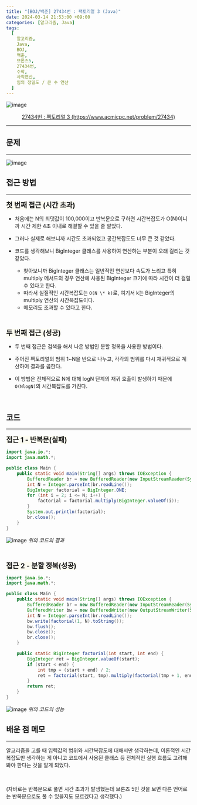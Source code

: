 ```yaml
---
title: "[BOJ/백준] 27434번 : 팩토리얼 3 (Java)"
date: 2024-03-14 21:53:00 +09:00
categories: [알고리즘, Java]
tags:
  [
    알고리즘,
    Java,
    BOJ,
    백준,
    브론즈5,
    27434번,
    수학,
    사칙연산,
    임의 정밀도 / 큰 수 연산
  ]
---
```


![image](https://github.com/juyeoon/juyeoon.github.io/assets/79687246/55eaddae-176f-462a-911b-813f666312f4)

<center><a href="https://www.acmicpc.net/problem/27434">27434번 : 팩토리얼 3 (https://www.acmicpc.net/problem/27434)</a></center>

---

## **문제**

---

![image](https://github.com/juyeoon/juyeoon.github.io/assets/79687246/92f88304-5ea0-45b4-9b79-049fb86e2eb0)

## **접근 방법**

---

<span style = 'font-size : 1.18rem; background-color : rgb(255, 245, 177,0.15)'> **첫 번째 접근 (시간 초과)**</span>

- 처음에는 N의 최댓값이 100,000이고 반복문으로 구하면 시간복잡도가 O(N)이니까 시간 제한 4초 이내로 해결할 수 있을 줄 알았다.

- 그러나 실제로 해보니까 시간도 초과되었고 공간복잡도도 너무 큰 것 같았다.

- 코드를 생각해보니 BigInteger 클래스를 사용하여 연산하는 부분이 오래 걸리는 것 같았다.

  - 찾아보니까 BigInteger 클래스는 일반적인 연산보다 속도가 느리고 특히 multiply 메서드의 경우 연산에 사용된 BigInteger 크기에 따라 시간이 더 걸릴 수 있다고 한다.
  - 따라서 실질적인 시간복잡도는 `O(N \* k)`로, 여기서 k는 BigInteger의 multiply 연산의 시간복잡도이다.
  - 메모리도 초과할 수 있다고 한다.

<br/>

<span style = 'font-size : 1.18rem; background-color : rgb(255, 245, 177,0.15)'> **두 번째 접근 (성공)**</span>

- 두 번째 접근은 검색을 해서 나온 방법인 분할 정복을 사용한 방법이다.

- 주어진 팩토리얼의 범위 1~N을 반으로 나누고, 각각의 범위를 다시 재귀적으로 계산하여 결과를 곱한다.

- 이 방법은 전체적으로 N에 대해 logN 단계의 재귀 호출이 발생하기 때문에 `O(NlogN)`의 시간복잡도를 가진다.

<br/>

## **코드**

---

<span style = 'font-size : 1.18rem; background-color : rgb(255, 245, 177,0.15)'> **접근 1 - 반복문(실패)**</span>

```java
import java.io.*;
import java.math.*;

public class Main {
	public static void main(String[] args) throws IOException {
		BufferedReader br = new BufferedReader(new InputStreamReader(System.in));
		int N = Integer.parseInt(br.readLine());
		BigInteger factorial = BigInteger.ONE;
		for (int i = 2; i <= N; i++) {
			factorial = factorial.multiply(BigInteger.valueOf(i));
		}
		System.out.println(factorial);
		br.close();
	}
}
```

![image](https://github.com/juyeoon/juyeoon.github.io/assets/79687246/e729fedf-dcb6-47e8-b36f-8a80cf4ca006)
_위의 코드의 결과_

<br/>

<span style = 'font-size : 1.18rem; background-color : rgb(255, 245, 177,0.15)'> **접근 2 - 분할 정복(성공)**</span>

```java
import java.io.*;
import java.math.*;

public class Main {
	public static void main(String[] args) throws IOException {
		BufferedReader br = new BufferedReader(new InputStreamReader(System.in));
		BufferedWriter bw = new BufferedWriter(new OutputStreamWriter(System.out));
		int N = Integer.parseInt(br.readLine());
		bw.write(factorial(1, N).toString());
		bw.flush();
		bw.close();
		br.close();
	}

	public static BigInteger factorial(int start, int end) {
		BigInteger ret = BigInteger.valueOf(start);
		if (start < end) {
			int tmp = (start + end) / 2;
			ret = factorial(start, tmp).multiply(factorial(tmp + 1, end));
		}
		return ret;
	}
}
```

![image](https://github.com/juyeoon/juyeoon.github.io/assets/79687246/ddfb2c28-de3a-42a4-a9a2-27807decb883)
_위의 코드의 성능_

## **배운 점 메모**

---

알고리즘을 고를 때 입력값의 범위와 시간복잡도에 대해서만 생각하는데, 이론적인 시간복잡도만 생각하는 게 아니고 코드에서 사용된 클래스 등 전체적인 실행 흐름도 고려해 봐야 한다는 것을 알게 되었다.

<br/>

(자바로는 반복문으로 풀면 시간 초과가 발생했는데 브론즈 5인 것을 보면 다른 언어로는 반복문으로도 풀 수 있을지도 모르겠다고 생각했다.)

<br/>

<!-- ## **정리**

---

<br/> -->

<!--
## **참고 사이트**

---
<br/>
-->
